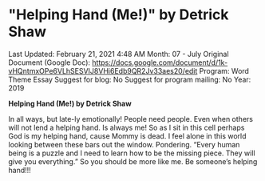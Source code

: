 # "Helping Hand (Me!)" by Detrick Shaw

Last Updated: February 21, 2021 4:48 AM
Month: 07 - July
Original Document (Google Doc): https://docs.google.com/document/d/1k-vHQntmxOPe6VLhSESVIJ8VHi6Edb9QR2Jv33aes20/edit
Program: Word Theme Essay
Suggest for blog: No
Suggest for program mailing: No
Year: 2019

**Helping Hand (Me!) by Detrick Shaw**

In all ways, but late-ly emotionally! People need people. Even when others will not lend a helping hand. Is always me! So as I sit in this cell perhaps God is my helping hand, cause Mommy is dead. I feel alone in this world looking between these bars out the window. Pondering. “Every human being is a puzzle and I need to learn how to be the missing piece. They will give you everything.” So you should be more like me. Be someone’s helping hand!!!